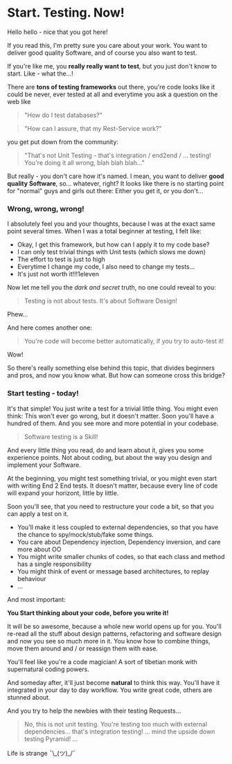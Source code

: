 # Start. Testing. Now!

Hello hello - nice that you got here!

If you read this, I'm pretty sure you care about your work. You want to deliver good quality Software, and of course you also want to test.

If you're like me, you **really really want to test**, but you just don't know to start. Like - what the...!

There are **tons of testing frameworks** out there, you're code looks like it could be never, ever tested at all and everytime you ask a question on the web like

> "How do I test databases?"

> "How can I assure, that my Rest-Service work?"

you get put down from the community:

> "That's not Unit Testing - that's integration / end2end / ... testing! You're doing it all wrong, blah blah blah..."

But really - you don't care how it's named. I mean, you want to deliver **good quality Software**, so... whatever, right? It looks like there is no starting point for "normal" guys and girls out there: Either you get it, or you don't...

### Wrong, wrong, wrong!

I absolutely feel you and your thoughts, because I was at the exact same point several times. When I was a total beginner at testing, I felt like:

- Okay, I get this framework, but how can I apply it to my code base?
- I can only test trivial things with Unit tests (which slows me down)
- The effort to test is just to high
- Everytime I change my code, I also need to change my tests...
- It's just not worth it!!!1eleven

Now let me tell you the _dark and secret_ truth, no one could reveal to you:

> Testing is not about tests. It's about Software Design!

Phew...

And here comes another one:

> You're code will become better automatically, if you try to auto-test it!

Wow!

So there's really something else behind this topic, that divides beginners and pros, and now you know what. But how can someone cross this bridge?

### Start testing - today!

It's that simple! You just write a test for a trivial little thing. You might even think: This won't ever go wrong, but it doesn't matter. Soon you'll have a hundred of them. And you see more and more potential in your codebase.

> Software testing is a Skill!

And every little thing you read, do and learn about it, gives you some experience points. Not about coding, but about the way you design and implement your Software.

At the beginning, you might test something trivial, or you might even start with writing End 2 End tests. It doesn't matter, because every line of code will expand your horizont, little by little.

Soon you'll see, that you need to restructure your code a bit, so that you can apply a test on it.

- You'll make it less coupled to external dependencies, so that you have the chance to spy/mock/stub/fake some things.
- You care about Dependency injection, Dependency inversion, and care more about OO
- You might write smaller chunks of codes, so that each class and method has a single responsibility
- You might think of event or message based architectures, to replay behaviour
- ...

And most important:

**You Start thinking about your code, before you write it!**

It will be so awesome, because a whole new world opens up for you. You'll re-read all the stuff about design patterns, refactoring and software design and now you see so much more in it. You know how to combine things, move them around and / or reassign them with ease.

You'll feel like you're a code magician! A sort of tibetian monk with supernatural coding powers.

And someday after, it'll just become **natural** to think this way. You'll have it integrated in your day to day workflow. You write great code, others are stunned about.

And you try to help the newbies with their testing Requests...

> No, this is not unit testing. You're testing too much with external dependencies... that's integration testing! ... mind the upside down testing Pyramid! ...

Life is strange ¯\\\_(ツ)\_/¯

